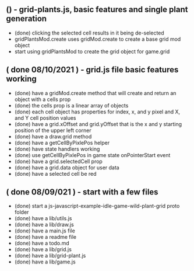
## () - grid-plants.js, basic features and single plant generation
* (done) clicking the selected cell results in it being de-selected
* gridPlantsMod.create uses gridMod.create to create a base grid mod object
* start using gridPlantsMod to create the grid object for game.grid

## ( done 08/10/2021 ) - grid.js file basic features working
* (done) have a gridMod.create method that will create and return an object with a cells prop
* (done) the cells prop is a linear array of objects
* (done) each cell object has properties for index, x, and y pixel and X, and Y cell position values
* (done) have a grid.xOffset and grid.yOffset that is the x and y starting position of the upper left corner
* (done) have a draw.grid method
* (done) have a getCellByPixlePos helper
* (done) have state handlers working
* (done) use getCellByPixlePos in game state onPointerStart event
* (done) have a grid.selectedCell prop
* (done) have a grid.data object for user data
* (done) have a selected cell be red

## ( done 08/09/021 ) - start with a few files
* (done) start a js-javascript-example-idle-game-wild-plant-grid proto folder
* (done) have a lib/utils.js
* (done) have a lib/draw.js
* (done) have a main.js file
* (done) have a readme file
* (done) have a todo.md
* (done) have a lib/grid.js
* (done) have a lib/grid-plant.js
* (done) have a lib/game.js

